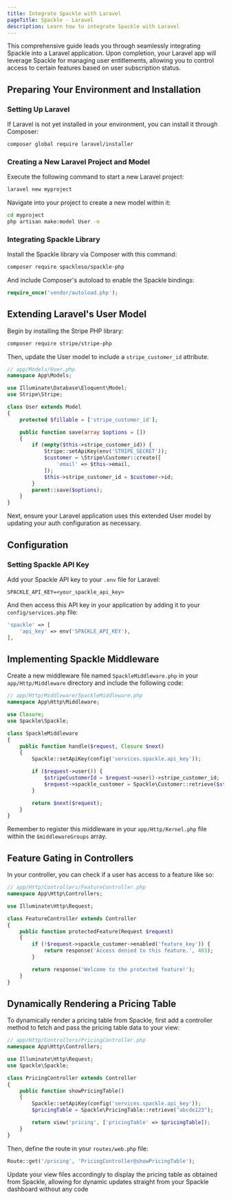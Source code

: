 ```yaml
---
title: Integrate Spackle with Laravel
pageTitle: Spackle - Laravel
description: Learn how to integrate Spackle with Laravel
---
```


This comprehensive guide leads you through seamlessly integrating Spackle into a Laravel application. Upon completion, your Laravel app will leverage Spackle for managing user entitlements, allowing you to control access to certain features based on user subscription status.

## Preparing Your Environment and Installation

### Setting Up Laravel

If Laravel is not yet installed in your environment, you can install it through Composer:

```sh
composer global require laravel/installer
```

### Creating a New Laravel Project and Model

Execute the following command to start a new Laravel project:

```sh
laravel new myproject
```

Navigate into your project to create a new model within it:

```sh
cd myproject
php artisan make:model User -m
```

### Integrating Spackle Library

Install the Spackle library via Composer with this command:

```sh
composer require spackleso/spackle-php
```

And include Composer's autoload to enable the Spackle bindings:

```php
require_once('vendor/autoload.php');
```

## Extending Laravel's User Model

Begin by installing the Stripe PHP library:

```sh
composer require stripe/stripe-php
```

Then, update the User model to include a `stripe_customer_id` attribute.

```php
// app/Models/User.php
namespace App\Models;

use Illuminate\Database\Eloquent\Model;
use Stripe\Stripe;

class User extends Model
{
    protected $fillable = ['stripe_customer_id'];

    public function save(array $options = [])
    {
        if (empty($this->stripe_customer_id)) {
            Stripe::setApiKey(env('STRIPE_SECRET'));
            $customer = \Stripe\Customer::create([
                'email' => $this->email,
            ]);
            $this->stripe_customer_id = $customer->id;
        }
        parent::save($options);
    }
}
```

Next, ensure your Laravel application uses this extended User model by updating your auth configuration as necessary.

## Configuration

### Setting Spackle API Key

Add your Spackle API key to your `.env` file for Laravel:

```dotenv
SPACKLE_API_KEY=<your_spackle_api_key>
```

And then access this API key in your application by adding it to your `config/services.php` file:

```php
'spackle' => [
    'api_key' => env('SPACKLE_API_KEY'),
],
```

## Implementing Spackle Middleware

Create a new middleware file named `SpackleMiddleware.php` in your `app/Http/Middleware` directory and include the following code:

```php
// app/Http/Middleware/SpackleMiddleware.php
namespace App\Http\Middleware;

use Closure;
use Spackle\Spackle;

class SpackleMiddleware
{
    public function handle($request, Closure $next)
    {
        Spackle::setApiKey(config('services.spackle.api_key'));

        if ($request->user()) {
            $stripeCustomerId = $request->user()->stripe_customer_id;
            $request->spackle_customer = Spackle\Customer::retrieve($stripeCustomerId);
        }

        return $next($request);
    }
}
```

Remember to register this middleware in your `app/Http/Kernel.php` file within the `$middlewareGroups` array.

## Feature Gating in Controllers

In your controller, you can check if a user has access to a feature like so:

```php
// app/Http/Controllers/FeatureController.php
namespace App\Http\Controllers;

use Illuminate\Http\Request;

class FeatureController extends Controller
{
    public function protectedFeature(Request $request)
    {
        if (!$request->spackle_customer->enabled('feature_key')) {
            return response('Access denied to this feature.', 403);
        }

        return response('Welcome to the protected feature!');
    }
}
```

## Dynamically Rendering a Pricing Table

To dynamically render a pricing table from Spackle, first add a controller method to fetch and pass the pricing table data to your view:

```php
// app/Http/Controllers/PricingController.php
namespace App\Http\Controllers;

use Illuminate\Http\Request;
use Spackle\Spackle;

class PricingController extends Controller
{
    public function showPricingTable()
    {
        Spackle::setApiKey(config('services.spackle.api_key'));
        $pricingTable = Spackle\PricingTable::retrieve("abcde123");

        return view('pricing', ['pricingTable' => $pricingTable]);
    }
}
```

Then, define the route in your `routes/web.php` file:

```php
Route::get('/pricing', 'PricingController@showPricingTable');
```

Update your view files accordingly to display the pricing table as obtained from Spackle, allowing for dynamic updates straight from your Spackle dashboard without any code